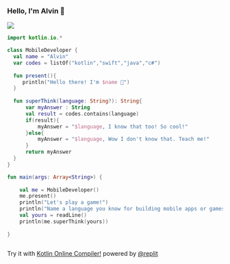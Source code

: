 ### Hello, I'm Alvin 👋
![](https://github-profile-trophy.vercel.app/?username=blackchalk)

```kotlin
import kotlin.io.*

class MobileDeveloper {
  val name = "Alvin"
  var codes = listOf("kotlin","swift","java","c#")
  
  fun present(){
     println("Hello there! I'm $name 👋")
  }
  
  fun superThink(language: String?): String{
      var myAnswer : String
      val result = codes.contains(language)
      if(result){
          myAnswer = "$language, I know that too! So cool!"
      }else{
          myAnswer = "$language, Wow I don't know that. Teach me!"
      }
      return myAnswer
  }
}

fun main(args: Array<String>) {
    
    val me = MobileDeveloper()
    me.present()
    println("Let's play a game!")
    println("Name a language you know for building mobile apps or games! Go!")
    val yours = readLine()
    println(me.superThink(yours))
    
}
    
```
Try it with [Kotlin Online Compiler!](https://repl.it/languages/kotlin)
powered by [@replit](https://twitter.com/replit)
<!--
**blackchalk/blackchalk** is a ✨ _special_ ✨ repository because its `README.md` (this file) appears on your GitHub profile.

- 📫 How to reach me: [Send me an email message!](mailto:alvinraygon@yahoo.com?subject=[GitHub]%20Someone%20is%20trying%20to%20reach%20out!)
Here are some ideas to get you started:

- 🔭 I’m currently working on ...
- 🌱 I’m currently learning ...
- 👯 I’m looking to collaborate on ...
- 🤔 I’m looking for help with ...
- 💬 Ask me about ...
- 📫 How to reach me: ...
- 😄 Pronouns: ...
- ⚡ Fun fact: ...
-->
